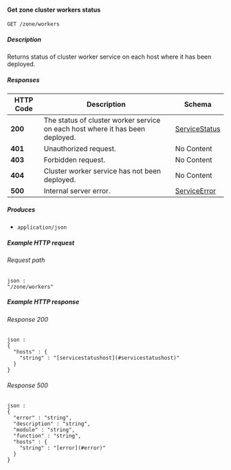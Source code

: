 
<a name="get_zone_workers_status"></a>
#### Get zone cluster workers status
```
GET /zone/workers
```


##### Description
Returns status of cluster worker service on each host where it has been deployed.


##### Responses

|HTTP Code|Description|Schema|
|---|---|---|
|**200**|The status of cluster worker service on each host where it has been  deployed.|[ServiceStatus](../definitions/ServiceStatus.md#servicestatus)|
|**401**|Unauthorized request.|No Content|
|**403**|Forbidden request.|No Content|
|**404**|Cluster worker service has not been deployed.|No Content|
|**500**|Internal server error.|[ServiceError](../definitions/ServiceError.md#serviceerror)|


##### Produces

* `application/json`


##### Example HTTP request

###### Request path
```
json :
"/zone/workers"
```


##### Example HTTP response

###### Response 200
```
json :
{
  "hosts" : {
    "string" : "[servicestatushost](#servicestatushost)"
  }
}
```


###### Response 500
```
json :
{
  "error" : "string",
  "description" : "string",
  "module" : "string",
  "function" : "string",
  "hosts" : {
    "string" : "[error](#error)"
  }
}
```



